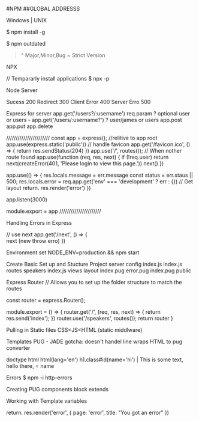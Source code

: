 #NPM
##GLOBAL ADDRESSS

Windows | UNIX
 
$ npm install -g 

$ npm outdated


> ^ Major,Minor,Bug
> ~ Strict Version

NPX 

// Tempararly install applications
$ npx -p 


Node Server

Sucess
200
Redirect 
300
Client Error
400
Server Erro
500


Express for server 
app.get('/users?/:username')
req.param
?  optional user or users - 
app.get('/users/:username?')
? user/james or users
app.post
app.put
app.delete

///////////////////////
const app = express();
 //relitive to app root
app.use(express.static('public'))
 // handle favicon
app.get('/favicon.ico', () => {
	return res.sendStatus(204)
})
app.use('/', routes());
// When nother route found
app.use(function (req, res, next) {
  if (!req.user) return next(createError(401, 'Please login to view this page.'))
  next()
})

app.use(() => {
	res.locals.message = err.message
	const status = err.staus || 500;
	res.locals.error = req.app.get('env' === 'development' ? err : {})
	// Get layout
	return. res.render('error')
})

app.listen(3000)

module.export = app
//////////////////////

Handling Errors in Express

// use next 
app.get('/next', () => {	
	next (new throw erro)
})


Environment
set NODE_ENV=production && npm start



Create Basic Set up and Stucture
Project
	server
		config
			index.js
		index.js
		routes
			speakers
			index.js
		views
			layout
				index.pug
			error.pug
			index.pug
	public
		



Express Router
// Allows you to set up the folder structure to match the routes

const router = express.Router();


module.export = () => {
	router.get('/', (req, res, next) => {
		return res.send('index');
	})
	router.use('/speakers', routes());
	return router
}


Pulling in Static files 
CSS<JS<HTML (static middlware)

Templates
PUG - JADE 
gotcha: doesn't handel line wraps
HTML to pug converter


doctype html
html(lang='en')
  h1.class#id(name='hi')
    | This is some text, hello there,
    = name


Errors
$ npm -i http-errors

Creating PUG components
	block <COMPONENT NAME>
	extends <PATHNAME>

Working with Template variables

return. res.render('error', {
	page: 'error',
	title: "You got an error"
})


